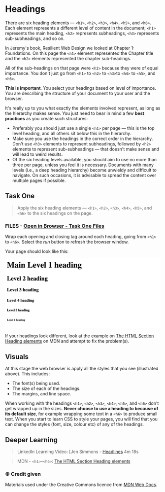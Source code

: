 # Headings

There are six heading elements — `<h1>`, `<h2>`, `<h3>`, `<h4>`, `<h5>`, and `<h6>`. Each element represents a different level of content in the document; `<h1>` represents the main heading, `<h2>` represents subheadings, `<h3>` represents sub-subheadings, and so on.

In Jeremy's book, Resilient Web Design we looked at Chapter 1: Foundations. On this page the `<h1>` element represented the Chapter title and the `<h2>` elements represented the chapter sub-headings.

All of the sub-headings on that page were `<h2>` because they were of equal importance. You don't just go from `<h1>` to `<h2>` to `<h3>`to `<h4>` to `<h5>`, and `<h6>`.

**This is important**. You select your headings based on level of importance. You are describing the structure of your document to your user and the browser.

It's really up to you what exactly the elements involved represent, as long as the hierarchy makes sense. You just need to bear in mind a few **best practices** as you create such structures:

- Preferably you should just use a single `<h1>` per page — this is the top level heading, and all others sit below this in the hierarchy.
- Make sure you use the headings in the correct order in the hierarchy. Don't use `<h3>` elements to represent subheadings, followed by `<h2>` elements to represent sub-subheadings — that doesn't make sense and will lead to weird results.
- Of the six heading levels available, you should aim to use no more than three per page, unless you feel it is necessary. Documents with many levels (i.e., a deep heading hierarchy) become unwieldy and difficult to navigate. On such occasions, it is advisable to spread the content over multiple pages if possible.

## Task One

> Apply the six heading elements — `<h1>`, `<h2>`, `<h3>`, `<h4>`, `<h5>`, and `<h6>` to the six headings on the page.

### FILES - [Open in Browser - Task One Files](https://repl.it/@eskins/html-02) 

Wrap each opening and closing tag around each heading, going from `<h1>` to `<h6>`. Select the *run* button to refresh the browser window. 

Your page should look like this:

<img src="media/02-six-headings.png" alt="Illustrated anatomy of a HTML Element">

If your headings look different, look at the example on [The HTML Section Heading elements](https://developer.mozilla.org/en-US/docs/Web/HTML/Element/Heading_Elements#Examples) on MDN and attempt to fix the problem(s). 

## Visuals

At this stage the web browser is apply all the styles that you see (illustrated above). This includes:

- The font(s) being used.
- The size of each of the headings.
- The margins, and line space.

When working with the headings  `<h1>`, `<h2>`, `<h3>`, `<h4>`, `<h5>`, and `<h6>` don't get wrapped up in the sizes. **Never choose to use a heading to because of its default size**, for example wrapping some text in a `<h6>` to produce <smaller>small text</smaller>. When you start to learn CSS to style your pages, you will find that you can change the styles (font, size, colour etc) of any of the headings. 


## Deeper Learning

> LinkedIn Learning Video: [Jen Simmons - [Headlines](https://www.linkedin.com/learning/html-essential-training-4/headlines?u=36102708) 4m 18s

> MDN - `<h1>`–`<h6>`: [The HTML Section Heading elements](https://developer.mozilla.org/en-US/docs/Web/HTML/Element/Heading_Elements)

### &copy; Credit given
Materials used under the Creative Commons licence from [MDN Web Docs](https://developer.mozilla.org/en-US/docs/Web/HTML).